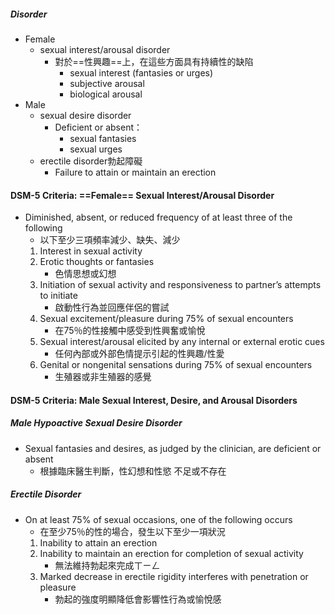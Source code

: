 ##### Disorder
- Female
	- sexual interest/arousal disorder
		- 對於==性興趣==上，在這些方面具有持續性的缺陷
			- sexual interest (fantasies or urges)
			- subjective arousal 
			- biological arousal
- Male
	- sexual desire disorder
		- Deficient or absent：
			- sexual fantasies
			- sexual urges
	- erectile disorder勃起障礙
		- Failure to attain or maintain an erection

#### DSM-5 Criteria: ==Female== Sexual Interest/Arousal Disorder
- Diminished, absent, or reduced frequency of at least three of the following
	- 以下至少三項頻率減少、缺失、減少
	1. Interest in sexual activity
	2. Erotic thoughts or fantasies 
		- 色情思想或幻想
	3. Initiation of sexual activity and responsiveness to partner’s attempts to initiate
		-  啟動性行為並回應伴侶的嘗試
	4. Sexual excitement/pleasure during 75% of sexual encounters
		- 在75％的性接觸中感受到性興奮或愉悅
	5. Sexual interest/arousal elicited by any internal or external erotic cues
		- 任何內部或外部色情提示引起的性興趣/性愛
	6. Genital or nongenital sensations during 75% of sexual encounters 
		- 生殖器或非生殖器的感覺
#### DSM-5 Criteria: Male Sexual Interest, Desire, and Arousal Disorders
##### Male Hypoactive Sexual Desire Disorder
- Sexual fantasies and desires, as judged by the clinician, are deficient or absent
	- 根據臨床醫生判斷，性幻想和性慾 不足或不存在
##### Erectile Disorder
- On at least 75% of sexual occasions, one of the following occurs
	- 在至少75％的性的場合，發生以下至少一項狀況
	1. Inability to attain an erection
	2. Inability to maintain an erection for completion of sexual activity
		- 無法維持勃起來完成ㄒㄧㄥ
	3. Marked decrease in erectile rigidity interferes with penetration or pleasure
		- 勃起的強度明顯降低會影響性行為或愉悅感

